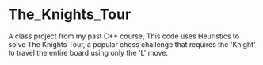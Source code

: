 # The_Knights_Tour
A class project from my past C++ course, This code uses Heuristics to solve The Knights Tour, a popular chess challenge that requires the 'Knight' to travel the entire board using only the 'L' move.
